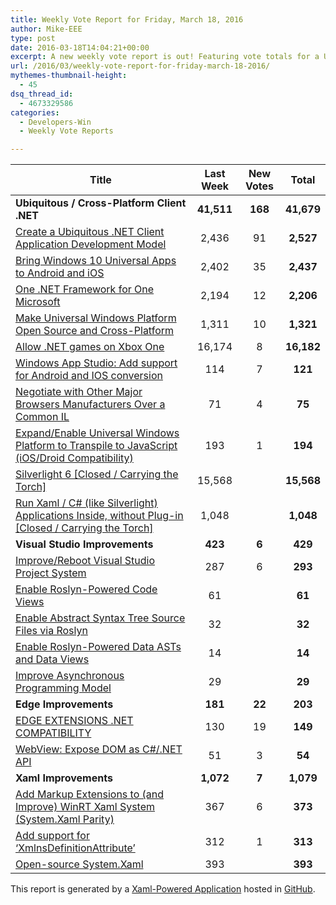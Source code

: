 ```yaml
---
title: Weekly Vote Report for Friday, March 18, 2016
author: Mike-EEE
type: post
date: 2016-03-18T14:04:21+00:00
excerpt: A new weekly vote report is out! Featuring vote totals for a Ubiquitous / Cross-Platform Client .NET (+168 New/41,679 Total), Visual Studio Improvements (+6 New/429 Total), Edge Improvements (+22 New/203 Total), and Xaml Improvements (+7 New/1,079 Total).
url: /2016/03/weekly-vote-report-for-friday-march-18-2016/
mythemes-thumbnail-height:
  - 45
dsq_thread_id:
  - 4673329586
categories:
  - Developers-Win
  - Weekly Vote Reports

---
```

| Title                                                                                                     | Last Week  |      <span class="new">New Votes</span>       |   Total    |
| --------------------------------------------------------------------------------------------------------- |:----------:|:---------------------------------------------:|:----------:|
| **Ubiquitous / Cross-Platform Client .NET**                                                               | **41,511** | <span class="new"><strong>168</strong></span> | **41,679** |
| [Create a Ubiquitous .NET Client Application Development Model][1]                                        |   2,436    |          <span class="new">91</span>          | **2,527**  |
| [Bring Windows 10 Universal Apps to Android and iOS][2]                                                   |   2,402    |          <span class="new">35</span>          | **2,437**  |
| [One .NET Framework for One Microsoft][3]                                                                 |   2,194    |          <span class="new">12</span>          | **2,206**  |
| [Make Universal Windows Platform Open Source and Cross-Platform][4]                                       |   1,311    |          <span class="new">10</span>          | **1,321**  |
| [Allow .NET games on Xbox One][5]                                                                         |   16,174   |          <span class="new">8</span>           | **16,182** |
| [Windows App Studio: Add support for Android and IOS conversion][6]                                       |    114     |          <span class="new">7</span>           |  **121**   |
| [Negotiate with Other Major Browsers Manufacturers Over a Common IL][7]                                   |     71     |          <span class="new">4</span>           |   **75**   |
| [Expand/Enable Universal Windows Platform to Transpile to JavaScript (iOS/Droid Compatibility)][8]        |    193     |          <span class="new">1</span>           |  **194**   |
| [Silverlight 6 [Closed / Carrying the Torch]][9]                                                          |   15,568   |           <span class="new"></span>           | **15,568** |
| [Run Xaml / C# (like Silverlight) Applications Inside, without Plug-in [Closed / Carrying the Torch]][10] |   1,048    |           <span class="new"></span>           | **1,048**  |
| **Visual Studio Improvements**                                                                            |  **423**   |  <span class="new"><strong>6</strong></span>  |  **429**   |
| [Improve/Reboot Visual Studio Project System][11]                                                         |    287     |          <span class="new">6</span>           |  **293**   |
| [Enable Roslyn-Powered Code Views][12]                                                                    |     61     |           <span class="new"></span>           |   **61**   |
| [Enable Abstract Syntax Tree Source Files via Roslyn][13]                                                 |     32     |           <span class="new"></span>           |   **32**   |
| [Enable Roslyn-Powered Data ASTs and Data Views][14]                                                      |     14     |           <span class="new"></span>           |   **14**   |
| [Improve Asynchronous Programming Model][15]                                                              |     29     |           <span class="new"></span>           |   **29**   |
| **Edge Improvements**                                                                                     |  **181**   | <span class="new"><strong>22</strong></span>  |  **203**   |
| [EDGE EXTENSIONS .NET COMPATIBILITY][16]                                                                  |    130     |          <span class="new">19</span>          |  **149**   |
| [WebView: Expose DOM as C#/.NET API][17]                                                                  |     51     |          <span class="new">3</span>           |   **54**   |
| **Xaml Improvements**                                                                                     | **1,072**  |  <span class="new"><strong>7</strong></span>  | **1,079**  |
| [Add Markup Extensions to (and Improve) WinRT Xaml System (System.Xaml Parity)][18]                       |    367     |          <span class="new">6</span>           |  **373**   |
| [Add support for &#8216;XmlnsDefinitionAttribute&#8217;][19]                                              |    312     |          <span class="new">1</span>           |  **313**   |
| [Open-source System.Xaml][20]                                                                             |    393     |           <span class="new"></span>           |  **393**   |

This report is generated by a [Xaml-Powered Application][21] hosted in [GitHub][22].

 [1]: http://visualstudio.uservoice.com/forums/121579-visual-studio/suggestions/10027638-create-a-ubiquitous-net-client-application-develo
 [2]: https://visualstudio.uservoice.com/forums/121579-visual-studio-2015/suggestions/8912350-bring-windows-10-universal-apps-to-android-and-ios
 [3]: http://visualstudio.uservoice.com/forums/121579-visual-studio-2015/suggestions/4249140-one-net-framework-for-one-microsoft
 [4]: https://wpdev.uservoice.com/forums/110705-dev-platform/suggestions/7989744-make-universal-windows-platform-open-source-and-cr
 [5]: https://visualstudio.uservoice.com/forums/121579-visual-studio-2015/suggestions/4233646-allow-net-games-on-xbox-one
 [6]: https://wpdev.uservoice.com/forums/216486-windows-app-studio/suggestions/9550647-add-support-for-andriod-and-ios-conversion
 [7]: https://wpdev.uservoice.com/forums/257854-microsoft-edge-developer/suggestions/11392869-negociate-with-other-major-browsers-maufacturers-o
 [8]: https://wpdev.uservoice.com/forums/110705-dev-platform/suggestions/7897380-expand-enable-universal-windows-platform-to-transp
 [9]: http://visualstudio.uservoice.com/forums/121579-visual-studio/suggestions/3556619-silverlight-6
 [10]: https://wpdev.uservoice.com/forums/257854-microsoft-edge-developer/suggestions/8022150-run-xaml-c-like-silverlight-applications-ins
 [11]: http://visualstudio.uservoice.com/forums/121579-visual-studio/suggestions/9347001-improve-reboot-visual-studio-project-system
 [12]: http://visualstudio.uservoice.com/forums/121579-visual-studio/suggestions/10020390-enable-roslyn-powered-code-views
 [13]: http://visualstudio.uservoice.com/forums/121579-visual-studio-2015/suggestions/7066885-enable-abstract-syntax-tree-source-files-via-rosly
 [14]: http://visualstudio.uservoice.com/forums/121579-visual-studio/suggestions/10020525-enable-roslyn-powered-data-asts-and-data-views
 [15]: http://visualstudio.uservoice.com/forums/121579-visual-studio/suggestions/9126493-improve-asynchronous-programming-model
 [16]: https://wpdev.uservoice.com/forums/257854-microsoft-edge-developer/suggestions/9467958-edge-extensions-net-compatibility
 [17]: https://wpdev.uservoice.com/forums/110705-dev-platform/suggestions/9126583-webview-expose-dom-as-c-net-api
 [18]: https://wpdev.uservoice.com/forums/110705-dev-platform/suggestions/7232264-add-markup-extensions-to-and-improve-winrt-xaml
 [19]: https://wpdev.uservoice.com/forums/110705-universal-windows-platform/suggestions/9523650-add-support-for-xmlnsdefinitionattribute
 [20]: http://visualstudio.uservoice.com/forums/121579-visual-studio-2015/suggestions/11234259-open-source-system-xaml
 [21]: https://imgflip.com/i/h6ho2
 [22]: https://github.com/DevelopersWin/VoteReporter